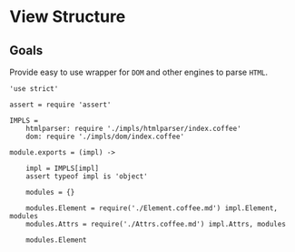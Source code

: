 View Structure
==============

Goals
-----

Provide easy to use wrapper for `DOM` and other engines to parse `HTML`.

	'use strict'

	assert = require 'assert'

	IMPLS =
		htmlparser: require './impls/htmlparser/index.coffee'
		dom: require './impls/dom/index.coffee'

	module.exports = (impl) ->

		impl = IMPLS[impl]
		assert typeof impl is 'object'

		modules = {}

		modules.Element = require('./Element.coffee.md') impl.Element, modules
		modules.Attrs = require('./Attrs.coffee.md') impl.Attrs, modules

		modules.Element